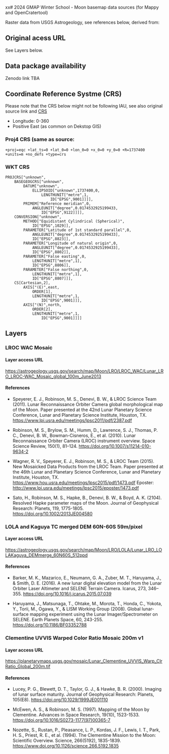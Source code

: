 xx# 2024 GMAP Winter School - Moon basemap data sources (for Mappy and OpenCratertool)

Raster data from USGS Astrogeology, see references below, derived from:

## Original acess URL

See Layers below.

## Data package availability 

Zenodo link TBA

## Coordinate Reference Systme (CRS)

Please note that the CRS below might not be following IAU, see also original source link and [CRS](https://github.com/europlanet-gmap/winter-school-2024/tree/main/crs)

* Longitude: 0-360
* Positive East (as common on Dekstop GIS)

### Proj4 CRS (same as source:

```
+proj=eqc +lat_ts=0 +lat_0=0 +lon_0=0 +x_0=0 +y_0=0 +R=1737400 +units=m +no_defs +type=crs
```
### WKT CRS

```
PROJCRS["unknown",
    BASEGEOGCRS["unknown",
        DATUM["unknown",
            ELLIPSOID["unknown",1737400,0,
                LENGTHUNIT["metre",1,
                    ID["EPSG",9001]]]],
        PRIMEM["Reference meridian",0,
            ANGLEUNIT["degree",0.0174532925199433,
                ID["EPSG",9122]]]],
    CONVERSION["unknown",
        METHOD["Equidistant Cylindrical (Spherical)",
            ID["EPSG",1029]],
        PARAMETER["Latitude of 1st standard parallel",0,
            ANGLEUNIT["degree",0.0174532925199433],
            ID["EPSG",8823]],
        PARAMETER["Longitude of natural origin",0,
            ANGLEUNIT["degree",0.0174532925199433],
            ID["EPSG",8802]],
        PARAMETER["False easting",0,
            LENGTHUNIT["metre",1],
            ID["EPSG",8806]],
        PARAMETER["False northing",0,
            LENGTHUNIT["metre",1],
            ID["EPSG",8807]]],
    CS[Cartesian,2],
        AXIS["(E)",east,
            ORDER[1],
            LENGTHUNIT["metre",1,
                ID["EPSG",9001]]],
        AXIS["(N)",north,
            ORDER[2],
            LENGTHUNIT["metre",1,
                ID["EPSG",9001]]]]
```

## Layers 

### LROC WAC Mosaic

#### Layer access URL

https://astrogeology.usgs.gov/search/map/Moon/LRO/LROC_WAC/Lunar_LRO_LROC-WAC_Mosaic_global_100m_June2013

#### References

- Speyerer, E. J., Robinson, M. S., Denevi, B. W., & LROC Science Team (2011). Lunar Reconnaissance Orbiter Camera global morphological map of the Moon. Paper presented at the 42nd Lunar Planetary Science Conference, Lunar and Planetary Science Institute, Houston, TX. https://www.lpi.usra.edu/meetings/lpsc2011/pdf/2387.pdf

- Robinson, M. S., Brylow, S. M., Humm, D., Lawrence, S. J., Thomas, P. C., Denevi, B. W., Bowman-Cisneros, E., et al. (2010). Lunar Reconnaissance Orbiter Camera (LROC) instrument overview. Space Science Review, 150(1), 81–124. https://doi.org/10.1007/s11214-010-9634-2

- Wagner, R. V., Speyerer, E. J., Robinson, M. S., & LROC Team (2015). New Mosaicked Data Products from the LROC Team. Paper presented at the 46th Lunar and Planetary Science Conference, Lunar and Planetary Institute, Houston, TX. https://www.hou.usra.edu/meetings/lpsc2015/pdf/1473.pdf Eposter: http://www.lpi.usra.edu/meetings/lpsc2015/eposter/1473.pdf

- Sato, H., Robinson, M. S., Hapke, B., Denevi, B. W., & Boyd, A. K. (2104). Resolved Hapke parameter maps of the Moon. Journal of Geophysical Research: Planets, 119, 1775-1805. https://doi.org/10.1002/2013JE004580

### LOLA and Kaguya TC merged DEM 60N-60S 59m/pixel

#### Layer access URL

https://astrogeology.usgs.gov/search/map/Moon/LRO/LOLA/Lunar_LRO_LOLAKaguya_DEMmerge_60N60S_512ppd

#### References

- Barker, M. K., Mazarico, E., Neumann, G. A., Zuber, M. T., Haruyama, J., & Smith, D. E. (2016). A new lunar digital elevation model from the Lunar Orbiter Laser Altimeter and SELENE Terrain Camera. Icarus, 273, 346–355. https://doi.org/10.1016/j.icarus.2015.07.039

- Haruyama, J., Matsunaga, T., Ohtake, M., Morota, T., Honda, C., Yokota, Y., Torii, M., Ogawa, Y., & LISM Working Group (2008). Global lunar-surface mapping experiment using the Lunar Imager/Spectrometer on SELENE. Earth Planets Space, 60, 243-255. https://doi.org/10.1186/BF03352788

### Clementine UVVIS Warped Color Ratio Mosaic 200m v1

#### Layer access URL

https://planetarymaps.usgs.gov/mosaic/Lunar_Clementine_UVVIS_Warp_ClrRatio_Global_200m.tif

#### References

- Lucey, P. G., Blewett, D. T., Taylor, G. J., & Hawke, B. R. (2000). Imaging of lunar surface maturity. Journal of Geophysical Research: Planets, 105(E8). https://doi.org/10.1029/1999JE001110

- McEwen, A. S., & Robinson, M. S. (1997). Mapping of the Moon by Clementine. Advances in Space Research, 19(10), 1523-1533. https://doi.org/10.1016/S0273-1177(97)00365-7

- Nozette, S., Rustan, P., Pleasance, L. P., Kordas, J. F., Lewis, I. T., Park, H. S., Priest, R. E., et al. (1994). The Clementine Mission to the Moon: Scientific Overview. Science, 266(5192), 1835-1839. https://www.doi.org/10.1126/science.266.5192.1835
